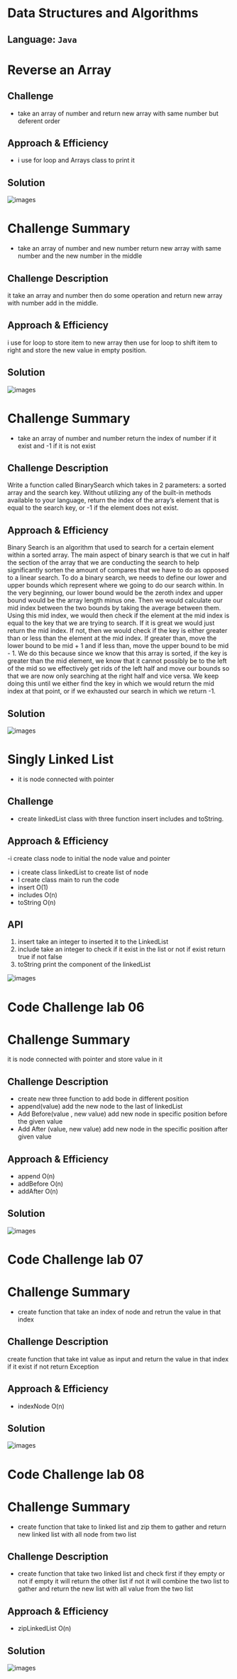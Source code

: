 # Data Structures and Algorithms

## Language: `Java`

# Reverse an Array
<!-- Short summary or background information -->

## Challenge
<!-- Description of the challenge -->
- take an array of number and return new array with same number but deferent order 

## Approach & Efficiency
<!-- What approach did you take? Why? What is the Big O space/time for this approach? -->
- i use for loop and Arrays class to print it 

## Solution
<!-- Embedded whiteboard image -->

 ![images](./assets/reverse-array.png)




 # Challenge Summary
<!-- Short summary or background information -->
- take an array of number and new number return new array with same number and the new number in the middle

## Challenge Description
<!-- Description of the challenge -->
it take an array and number then do some operation and return new array with number add in the middle.

## Approach & Efficiency
<!-- What approach did you take? Why? What is the Big O space/time for this approach? -->
i use for loop to store item to new array then use for loop to shift item to right and store the new value in empty position.

## Solution
<!-- Embedded whiteboard image -->
 ![images](./assets/insert-shift-array.png)


 # Challenge Summary
<!-- Short summary or background information -->
- take an array of number and  number return the index of number if it exist and -1 if it is not exist
## Challenge Description
<!-- Description of the challenge -->
Write a function called BinarySearch which takes in 2 parameters: a sorted array and the search key. Without utilizing any of the built-in methods available to your language, return the index of the array’s element that is equal to the search key, or -1 if the element does not exist.

## Approach & Efficiency
<!-- What approach did you take? Why? What is the Big O space/time for this approach? -->
Binary Search is an algorithm that used to search for a certain element within a sorted array. The main aspect of binary search is that we cut in half the section of the array that we are conducting the search to help significantly sorten the amount of compares that we have to do as opposed to a linear search. To do a binary search, we needs to define our lower and upper bounds which represent where we going to do our search within. In the very beginning, our lower bound would be the zeroth index and upper bound would be the array length minus one. Then we would calculate our mid index between the two bounds by taking the average between them. Using this mid index, we would then check if the element at the mid index is equal to the key that we are trying to search. If it is great we would just return the mid index. If not, then we would check if the key is either greater than or less than the element at the mid index. If greater than, move the lower bound to be mid + 1 and if less than, move the upper bound to be mid - 1. We do this because since we know that this array is sorted, if the key is greater than the mid element, we know that it cannot possibly be to the left of the mid so we effectively get rids of the left half and move our bounds so that we are now only searching at the right half and vice versa. We keep doing this until we either find the key in which we would return the mid index at that point, or if we exhausted our search in which we return -1.

## Solution
<!-- Embedded whiteboard image -->
 ![images](./assets/binarysearch.jpg)


# Singly Linked List
<!-- Short summary or background information -->
- it is node connected with pointer 

## Challenge
<!-- Description of the challenge -->
- create linkedList class with three function insert includes and toString.

## Approach & Efficiency
<!-- What approach did you take? Why? What is the Big O space/time for this approach? -->
-i create class node to initial the node value and pointer 
- i create class linkedList to create list of node 
- I create class main to run the code
- insert O(1)
- includes O(n)
- toString O(n)

## API
<!-- Description of each method publicly available to your Linked List -->
1. insert take an integer to inserted it to the LinkedList
2. include take an integer  to check if it exist in the list or not if exist return true if not false
3. toString print the component of the linkedList

![images](./assets/linkedlist.png)


# Code Challenge  lab 06
# Challenge Summary
<!-- Short summary or background information -->
it is node connected with pointer and store value in it 

## Challenge Description
<!-- Description of the challenge -->
- create new three function to add bode in different position
- append(value) add the new node to the last of linkedList
- Add Before(value , new value) add new node in specific position before the given value
- Add After (value, new value) add new node in the specific position after given value


## Approach & Efficiency
<!-- What approach did you take? Why? What is the Big O space/time for this approach? -->
- append O(n)
- addBefore O(n)
- addAfter O(n)
## Solution
<!-- Embedded whiteboard image --> 
 ![images](./assets/append.png)


# Code Challenge  lab 07
 # Challenge Summary
<!-- Short summary or background information -->
- create function that take an index of node and retrun the value in that index 

## Challenge Description
<!-- Description of the challenge -->
create function that take int value as input and return the value in that index if it exist if not return Exception

## Approach & Efficiency
<!-- What approach did you take? Why? What is the Big O space/time for this approach? -->
- indexNode O(n)

## Solution
<!-- Embedded whiteboard image -->
 ![images](./assets/indexNode.png)


 # Code Challenge  lab 08
 # Challenge Summary
<!-- Short summary or background information -->
- create function that take to linked list and zip them to gather and return new linked list with all node from two list 

## Challenge Description
<!-- Description of the challenge -->
- create function that take two linked list and check first if they empty or not if empty it will return the other list if not it will combine the two list to gather and return the new list with all value from the two list

## Approach & Efficiency
<!-- What approach did you take? Why? What is the Big O space/time for this approach? -->
- zipLinkedList O(n)

## Solution
<!-- Embedded whiteboard image -->
 ![images](./assets/ziplinkedlist.png)



 